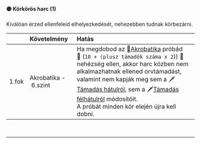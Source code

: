 #### 🟣 Körkörös harc (1)

Kiválóan érzed ellenfeleid elhelyezkedését, nehezebben tudnak körbezárni.

| |  Követelmény | Hatás  |
| :----------- | :----------- | :----------- |
| 1.fok | Akrobatika&nbsp;-&nbsp;6.szint | Ha megdobod az 🔴[Akrobatika](kepzettsegek/akrobatika_eses_ugras.md) próbád<br />👀 (`10 + (plusz támadók száma x 2`)) 👀<br />nehézség ellen, akkor harc közben nem alkalmazhatnak ellened orvtámadást, valamint nem kapják meg sem a 🗡️[Támadás hátulról](055_01_harci_helyzetek.md#t%C3%A1mad%C3%A1s-h%C3%A1tulr%C3%B3l), sem a 🗡️[Támadás félhátulról](055_01_harci_helyzetek.md) módosítóit.<br />A próbát minden kör elején újra kell dobni. |

<br />

---
